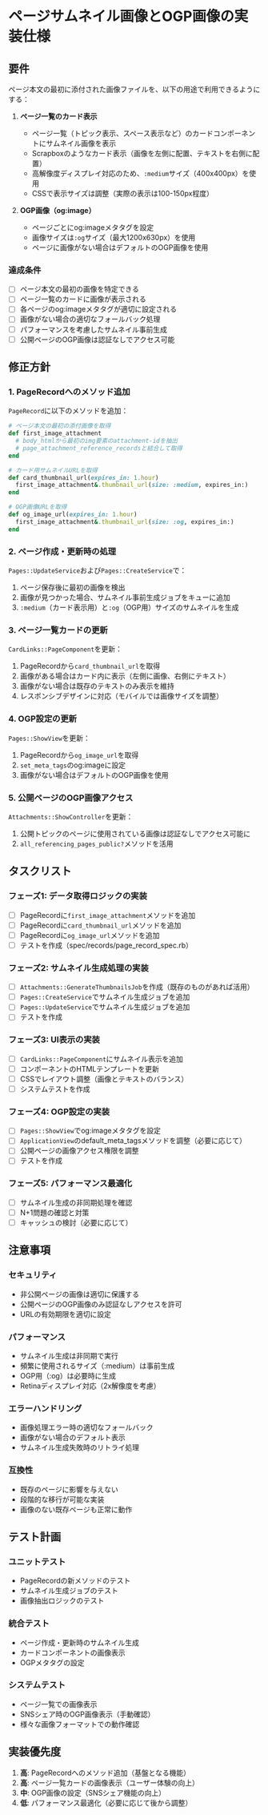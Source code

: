 # ページサムネイル画像とOGP画像の実装仕様

## 要件

ページ本文の最初に添付された画像ファイルを、以下の用途で利用できるようにする：

1. **ページ一覧のカード表示**
   - ページ一覧（トピック表示、スペース表示など）のカードコンポーネントにサムネイル画像を表示
   - Scrapboxのようなカード表示（画像を左側に配置、テキストを右側に配置）
   - 高解像度ディスプレイ対応のため、`:medium`サイズ（400x400px）を使用
   - CSSで表示サイズは調整（実際の表示は100-150px程度）

2. **OGP画像（og:image）**
   - ページごとにog:imageメタタグを設定
   - 画像サイズは`:og`サイズ（最大1200x630px）を使用
   - ページに画像がない場合はデフォルトのOGP画像を使用

### 達成条件

- [ ] ページ本文の最初の画像を特定できる
- [ ] ページ一覧のカードに画像が表示される
- [ ] 各ページのog:imageメタタグが適切に設定される
- [ ] 画像がない場合の適切なフォールバック処理
- [ ] パフォーマンスを考慮したサムネイル事前生成
- [ ] 公開ページのOGP画像は認証なしでアクセス可能

## 修正方針

### 1. PageRecordへのメソッド追加

`PageRecord`に以下のメソッドを追加：

```ruby
# ページ本文の最初の添付画像を取得
def first_image_attachment
  # body_htmlから最初のimg要素のattachment-idを抽出
  # page_attachment_reference_recordsと結合して取得
end

# カード用サムネイルURLを取得
def card_thumbnail_url(expires_in: 1.hour)
  first_image_attachment&.thumbnail_url(size: :medium, expires_in:)
end

# OGP画像URLを取得
def og_image_url(expires_in: 1.hour)
  first_image_attachment&.thumbnail_url(size: :og, expires_in:)
end
```

### 2. ページ作成・更新時の処理

`Pages::UpdateService`および`Pages::CreateService`で：

1. ページ保存後に最初の画像を検出
2. 画像が見つかった場合、サムネイル事前生成ジョブをキューに追加
3. `:medium`（カード表示用）と`:og`（OGP用）サイズのサムネイルを生成

### 3. ページ一覧カードの更新

`CardLinks::PageComponent`を更新：

1. PageRecordから`card_thumbnail_url`を取得
2. 画像がある場合はカード内に表示（左側に画像、右側にテキスト）
3. 画像がない場合は既存のテキストのみ表示を維持
4. レスポンシブデザインに対応（モバイルでは画像サイズを調整）

### 4. OGP設定の更新

`Pages::ShowView`を更新：

1. PageRecordから`og_image_url`を取得
2. `set_meta_tags`のog:imageに設定
3. 画像がない場合はデフォルトのOGP画像を使用

### 5. 公開ページのOGP画像アクセス

`Attachments::ShowController`を更新：

1. 公開トピックのページに使用されている画像は認証なしでアクセス可能に
2. `all_referencing_pages_public?`メソッドを活用

## タスクリスト

### フェーズ1: データ取得ロジックの実装

- [ ] PageRecordに`first_image_attachment`メソッドを追加
- [ ] PageRecordに`card_thumbnail_url`メソッドを追加
- [ ] PageRecordに`og_image_url`メソッドを追加
- [ ] テストを作成（spec/records/page_record_spec.rb）

### フェーズ2: サムネイル生成処理の実装

- [ ] `Attachments::GenerateThumbnailsJob`を作成（既存のものがあれば活用）
- [ ] `Pages::CreateService`でサムネイル生成ジョブを追加
- [ ] `Pages::UpdateService`でサムネイル生成ジョブを追加
- [ ] テストを作成

### フェーズ3: UI表示の実装

- [ ] `CardLinks::PageComponent`にサムネイル表示を追加
- [ ] コンポーネントのHTMLテンプレートを更新
- [ ] CSSでレイアウト調整（画像とテキストのバランス）
- [ ] システムテストを作成

### フェーズ4: OGP設定の実装

- [ ] `Pages::ShowView`でog:imageメタタグを設定
- [ ] `ApplicationView`のdefault_meta_tagsメソッドを調整（必要に応じて）
- [ ] 公開ページの画像アクセス権限を調整
- [ ] テストを作成

### フェーズ5: パフォーマンス最適化

- [ ] サムネイル生成の非同期処理を確認
- [ ] N+1問題の確認と対策
- [ ] キャッシュの検討（必要に応じて）

## 注意事項

### セキュリティ

- 非公開ページの画像は適切に保護する
- 公開ページのOGP画像のみ認証なしアクセスを許可
- URLの有効期限を適切に設定

### パフォーマンス

- サムネイル生成は非同期で実行
- 頻繁に使用されるサイズ（:medium）は事前生成
- OGP用（:og）は必要時に生成
- Retinaディスプレイ対応（2x解像度を考慮）

### エラーハンドリング

- 画像処理エラー時の適切なフォールバック
- 画像がない場合のデフォルト表示
- サムネイル生成失敗時のリトライ処理

### 互換性

- 既存のページに影響を与えない
- 段階的な移行が可能な実装
- 画像のない既存ページも正常に動作

## テスト計画

### ユニットテスト

- PageRecordの新メソッドのテスト
- サムネイル生成ジョブのテスト
- 画像抽出ロジックのテスト

### 統合テスト

- ページ作成・更新時のサムネイル生成
- カードコンポーネントの画像表示
- OGPメタタグの設定

### システムテスト

- ページ一覧での画像表示
- SNSシェア時のOGP画像表示（手動確認）
- 様々な画像フォーマットでの動作確認

## 実装優先度

1. **高**: PageRecordへのメソッド追加（基盤となる機能）
2. **高**: ページ一覧カードの画像表示（ユーザー体験の向上）
3. **中**: OGP画像の設定（SNSシェア機能の向上）
4. **低**: パフォーマンス最適化（必要に応じて後から調整）